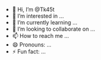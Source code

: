 - 👋 Hi, I’m @Tk45t
- 👀 I’m interested in ...
- 🌱 I’m currently learning ...
- 💞️ I’m looking to collaborate on ...
- 📫 How to reach me ...
- 😄 Pronouns: ...
- ⚡ Fun fact: ...

<!---
Tk45t/Tk45t is a ✨ special ✨ repository because its `README.md` (this file) appears on your GitHub profile.
You can click the Preview link to take a look at your changes.
--->
